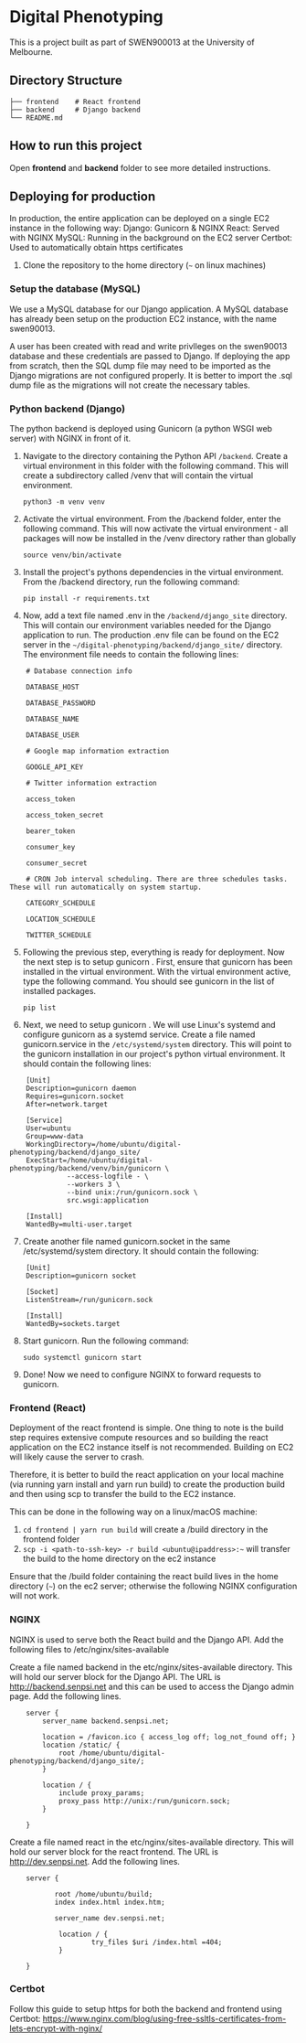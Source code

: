 # Digital Phenotyping
This is a project built as part of SWEN900013 at the University of Melbourne.

## Directory Structure
    ├── frontend    # React frontend
    ├── backend     # Django backend
    └── README.md
## How to run this project
Open **frontend** and **backend** folder to see more detailed instructions.

## Deploying for production
In production, the entire application can be deployed on a single EC2 instance in the following way:
    Django: Gunicorn & NGINX
    React: Served with NGINX
    MySQL: Running in the background on the EC2 server
    Certbot: Used to automatically obtain https certificates 

1. Clone the repository to the home directory (`~` on linux machines)

### Setup the database (MySQL)
We use a MySQL database for our Django application. A MySQL database has already been setup on the production EC2 instance, with the name swen90013.

A user has been created with read and write privlleges on the swen90013 database and these credentials are passed to Django. If deploying the app from scratch, then the SQL dump file may need to be imported as the Django migrations are not configured properly. It is better to import the .sql  dump file as the migrations will not create the necessary tables.

### Python backend (Django)
The python backend is deployed using Gunicorn (a python WSGI web server) with NGINX in front of it.

1. Navigate to the directory containing the Python API `/backend`. Create a virtual environment in this folder with the following command. This will create a subdirectory called /venv  that will contain the virtual environment. 

    `python3 -m venv venv`

2. Activate the virtual environment. From the /backend folder, enter the following command. This will now activate the virtual environment - all packages will now be installed in the /venv  directory rather than globally

    `source venv/bin/activate`

3. Install the project's pythons dependencies in the virtual environment. From the /backend directory, run the following command:

    `pip install -r requirements.txt`

4. Now, add a text file named .env  in the `/backend/django_site` directory. This will contain our environment variables needed for the Django application to run. The production .env  file can be found on the EC2 server in the `~/digital-phenotyping/backend/django_site/`  directory. The environment file needs to contain the following lines: 
```
    # Database connection info

    DATABASE_HOST

    DATABASE_PASSWORD

    DATABASE_NAME

    DATABASE_USER

    # Google map information extraction 

    GOOGLE_API_KEY

    # Twitter information extraction

    access_token

    access_token_secret

    bearer_token

    consumer_key

    consumer_secret

    # CRON Job interval scheduling. There are three schedules tasks. These will run automatically on system startup.

    CATEGORY_SCHEDULE

    LOCATION_SCHEDULE

    TWITTER_SCHEDULE
```

5. Following the previous step, everything is ready for deployment. Now the next step is to setup gunicorn . First, ensure that gunicorn  has been installed in the virtual environment. With the virtual environment active, type the following command. You should see gunicorn  in the list of installed packages.

    `pip list`

6. Next, we need to setup gunicorn . We will use Linux's systemd and configure gunicorn as a systemd  service. Create a file named gunicorn.service  in the `/etc/systemd/system` directory. This will point to the gunicorn installation in our project's python virtual environment. It should contain the following lines:
```
    [Unit]
    Description=gunicorn daemon
    Requires=gunicorn.socket
    After=network.target

    [Service]
    User=ubuntu
    Group=www-data
    WorkingDirectory=/home/ubuntu/digital-phenotyping/backend/django_site/
    ExecStart=/home/ubuntu/digital-phenotyping/backend/venv/bin/gunicorn \
              --access-logfile - \
              --workers 3 \
              --bind unix:/run/gunicorn.sock \
              src.wsgi:application

    [Install]
    WantedBy=multi-user.target
```
7. Create another file named gunicorn.socket  in the same /etc/systemd/system  directory. It should contain the following:
```
    [Unit]
    Description=gunicorn socket

    [Socket]
    ListenStream=/run/gunicorn.sock

    [Install]
    WantedBy=sockets.target
```
8. Start gunicorn. Run the following command: 
    
    `sudo systemctl gunicorn start` 

9. Done! Now we need to configure NGINX to forward requests to gunicorn.

### Frontend (React)

Deployment of the react frontend is simple. One thing to note is the build step requires extensive compute resources and so building the react application on the EC2 instance itself is not recommended. Building on EC2 will likely cause the server to crash.

Therefore, it is better to build the react application on your local machine (via running yarn install  and yarn run build) to create the production build and then using scp to transfer the build to the EC2 instance.

This can be done in the following way on a linux/macOS machine:

1. `cd frontend | yarn run build`  will create a /build  directory in the frontend folder
2. `scp -i <path-to-ssh-key> -r build <ubuntu@ipaddress>:~`  will  transfer the build to the home directory on the ec2 instance 

Ensure that the /build  folder containing the react build lives in the home directory (`~`) on the ec2 server; otherwise the following NGINX configuration will not work.

### NGINX

NGINX is used to serve both the React build and the Django API.  Add the following files to /etc/nginx/sites-available 

Create a file named backend in the etc/nginx/sites-available  directory. This will hold our server block for the Django API. The URL is http://backend.senpsi.net and this can be used to access the Django admin page. Add the following lines.
```
    server {
        server_name backend.senpsi.net;

        location = /favicon.ico { access_log off; log_not_found off; }
        location /static/ {
            root /home/ubuntu/digital-phenotyping/backend/django_site/;
        }

        location / {
            include proxy_params;
            proxy_pass http://unix:/run/gunicorn.sock;
        }

    }
```

Create a file named react  in the etc/nginx/sites-available  directory. This will hold our server block for the react frontend. The URL is http://dev.senpsi.net. Add the following lines.
```
    server {

           root /home/ubuntu/build;
           index index.html index.htm;

           server_name dev.senpsi.net;

            location / {
                    try_files $uri /index.html =404;
            }

    }
```

### Certbot
Follow this guide to setup https for both the backend and frontend using Certbot: https://www.nginx.com/blog/using-free-ssltls-certificates-from-lets-encrypt-with-nginx/
